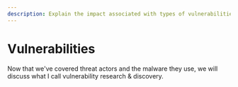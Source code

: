 ```yaml
---
description: Explain the impact associated with types of vulnerabilities.
---
```


# Vulnerabilities

Now that we've covered threat actors and the malware they use, we will discuss what I call vulnerability research & discovery.

